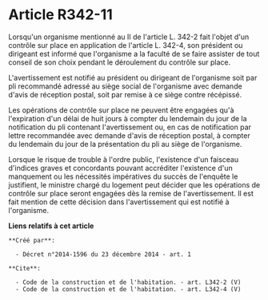 # Article R342-11

Lorsqu'un organisme mentionné au II de l'article L. 342-2 fait l'objet d'un contrôle sur place en application de l'article L.
342-4, son président ou dirigeant est informé que l'organisme a la faculté de se faire assister de tout conseil de son choix
pendant le déroulement du contrôle sur place. 

L'avertissement est notifié au président ou dirigeant de l'organisme soit par pli recommandé adressé au siège social de
l'organisme avec demande d'avis de réception postal, soit par remise à ce siège contre récépissé. 

Les opérations de contrôle sur place ne peuvent être engagées qu'à l'expiration d'un délai de huit jours à compter du
lendemain du jour de la notification du pli contenant l'avertissement ou, en cas de notification par lettre recommandée avec
demande d'avis de réception postal, à compter du lendemain du jour de la présentation du pli au siège de l'organisme. 

Lorsque le risque de trouble à l'ordre public, l'existence d'un faisceau d'indices graves et concordants pouvant accréditer
l'existence d'un manquement ou les nécessités impératives du succès de l'enquête le justifient, le ministre chargé du
logement peut décider que les opérations de contrôle sur place seront engagées dès la remise de l'avertissement. Il est fait
mention de cette décision dans l'avertissement qui est notifié à l'organisme.

**Liens relatifs à cet article**

	**Créé par**:

	  - Décret n°2014-1596 du 23 décembre 2014 - art. 1

	**Cite**:

	  - Code de la construction et de l'habitation. - art. L342-2 (V)
	  - Code de la construction et de l'habitation. - art. L342-4 (V)
